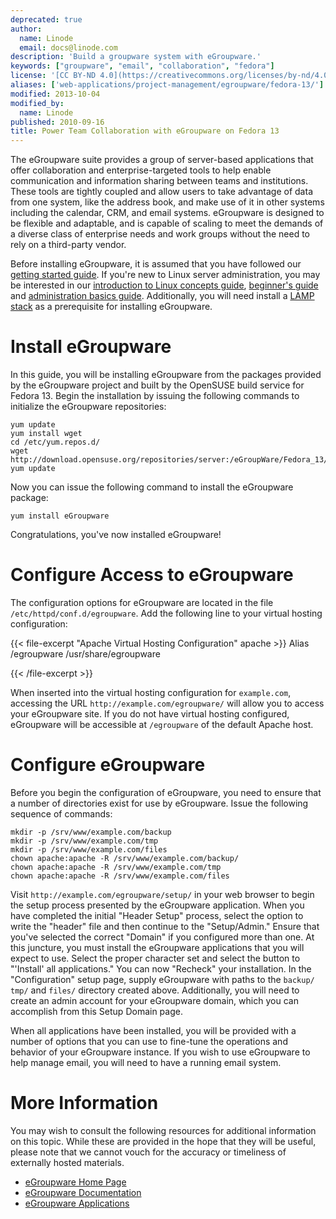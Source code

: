 ```yaml
---
deprecated: true
author:
  name: Linode
  email: docs@linode.com
description: 'Build a groupware system with eGroupware.'
keywords: ["groupware", "email", "collaboration", "fedora"]
license: '[CC BY-ND 4.0](https://creativecommons.org/licenses/by-nd/4.0)'
aliases: ['web-applications/project-management/egroupware/fedora-13/']
modified: 2013-10-04
modified_by:
  name: Linode
published: 2010-09-16
title: Power Team Collaboration with eGroupware on Fedora 13
---
```




The eGroupware suite provides a group of server-based applications that offer collaboration and enterprise-targeted tools to help enable communication and information sharing between teams and institutions. These tools are tightly coupled and allow users to take advantage of data from one system, like the address book, and make use of it in other systems including the calendar, CRM, and email systems. eGroupware is designed to be flexible and adaptable, and is capable of scaling to meet the demands of a diverse class of enterprise needs and work groups without the need to rely on a third-party vendor.

Before installing eGroupware, it is assumed that you have followed our [getting started guide](/content/getting-started/). If you're new to Linux server administration, you may be interested in our [introduction to Linux concepts guide](/content/tools-reference/introduction-to-linux-concepts/), [beginner's guide](/content/beginners-guide/) and [administration basics guide](/content/using-linux/administration-basics). Additionally, you will need install a [LAMP stack](/content/lamp-guides/fedora-13/) as a prerequisite for installing eGroupware.

# Install eGroupware

In this guide, you will be installing eGroupware from the packages provided by the eGroupware project and built by the OpenSUSE build service for Fedora 13. Begin the installation by issuing the following commands to initialize the eGroupware repositories:

    yum update
    yum install wget
    cd /etc/yum.repos.d/
    wget http://download.opensuse.org/repositories/server:/eGroupWare/Fedora_13/server:eGroupWare.repo
    yum update

Now you can issue the following command to install the eGroupware package:

    yum install eGroupware

Congratulations, you've now installed eGroupware!

# Configure Access to eGroupware

The configuration options for eGroupware are located in the file `/etc/httpd/conf.d/egroupware`. Add the following line to your virtual hosting configuration:

{{< file-excerpt "Apache Virtual Hosting Configuration" apache >}}
Alias /egroupware /usr/share/egroupware

{{< /file-excerpt >}}


When inserted into the virtual hosting configuration for `example.com`, accessing the URL `http://example.com/egroupware/` will allow you to access your eGroupware site. If you do not have virtual hosting configured, eGroupware will be accessible at `/egroupware` of the default Apache host.

# Configure eGroupware

Before you begin the configuration of eGroupware, you need to ensure that a number of directories exist for use by eGroupware. Issue the following sequence of commands:

    mkdir -p /srv/www/example.com/backup
    mkdir -p /srv/www/example.com/tmp
    mkdir -p /srv/www/example.com/files
    chown apache:apache -R /srv/www/example.com/backup/
    chown apache:apache -R /srv/www/example.com/tmp
    chown apache:apache -R /srv/www/example.com/files

Visit `http://example.com/egroupware/setup/` in your web browser to begin the setup process presented by the eGroupware application. When you have completed the initial "Header Setup" process, select the option to write the "header" file and then continue to the "Setup/Admin." Ensure that you've selected the correct "Domain" if you configured more than one. At this juncture, you must install the eGroupware applications that you will expect to use. Select the proper character set and select the button to "'Install' all applications." You can now "Recheck" your installation. In the "Configuration" setup page, supply eGroupware with paths to the `backup/` `tmp/` and `files/` directory created above. Additionally, you will need to create an admin account for your eGroupware domain, which you can accomplish from this Setup Domain page.

When all applications have been installed, you will be provided with a number of options that you can use to fine-tune the operations and behavior of your eGroupware instance. If you wish to use eGroupware to help manage email, you will need to have a running email system.

# More Information

You may wish to consult the following resources for additional information on this topic. While these are provided in the hope that they will be useful, please note that we cannot vouch for the accuracy or timeliness of externally hosted materials.

- [eGroupware Home Page](http://www.egroupware.org/)
- [eGroupware Documentation](http://www.egroupware.org/wiki/)
- [eGroupware Applications](http://www.egroupware.org/applications)



